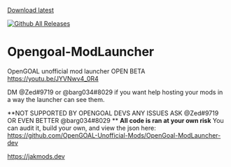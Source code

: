 [Download latest](https://cdn.discordapp.com/attachments/759976382121377845/1019405780342030356/Launcher_with_autoupdater.exe)  

[![Github All Releases](https://img.shields.io/github/downloads/OpenGOAL-Unofficial-Mods/OpenGoal-ModLauncher-dev/latest/total.svg?&label=Updated%20Downloads)]()
 
# Opengoal-ModLauncher

OpenGOAL unofficial mod launcher OPEN BETA
https://youtu.be/JYVNwv4_0R4

DM @Zed#9719 or @barg034#8029 if you want help hosting your mods in a way the launcher can see them.

**NOT SUPPORTED BY OPENGOAL DEVS ANY ISSUES ASK @Zed#9719 OR EVEN BETTER @barg034#8029 **
**All code is ran at your own risk**
You can audit it, build your own, and view the json here:
<https://github.com/OpenGOAL-Unofficial-Mods/OpenGoal-ModLauncher-dev>

https://jakmods.dev
